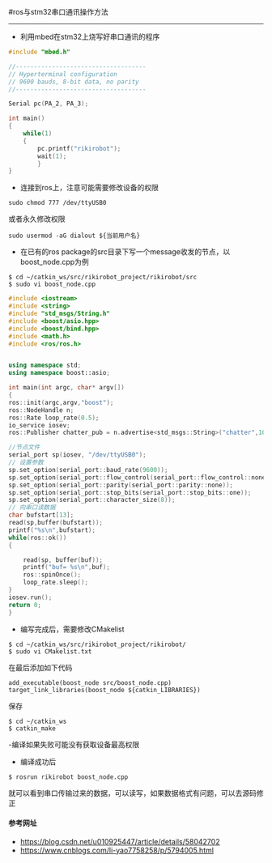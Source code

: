 #ros与stm32串口通讯操作方法

---------------------

- 利用mbed在stm32上烧写好串口通讯的程序

```c++
#include "mbed.h"

//------------------------------------
// Hyperterminal configuration
// 9600 bauds, 8-bit data, no parity
//------------------------------------

Serial pc(PA_2, PA_3);

int main()
{
    while(1)
    {
        pc.printf("rikirobot");
        wait(1);
        }
}


```

- 连接到ros上，注意可能需要修改设备的权限
```
sudo chmod 777 /dev/ttyUSB0
```
或者永久修改权限
```
sudo usermod -aG dialout ${当前用户名}
```
- 在已有的ros package的src目录下写一个message收发的节点，以boost_node.cpp为例

```
$ cd ~/catkin_ws/src/rikirobot_project/rikirobot/src
$ sudo vi boost_node.cpp
```
    
```c++
#include <iostream>
#include <string>
#include "std_msgs/String.h"
#include <boost/asio.hpp>
#include <boost/bind.hpp>
#include <math.h>
#include <ros/ros.h>


using namespace std;
using namespace boost::asio;

int main(int argc, char* argv[])
{
ros::init(argc,argv,"boost");
ros::NodeHandle n;
ros::Rate loop_rate(0.5);
io_service iosev;
ros::Publisher chatter_pub = n.advertise<std_msgs::String>("chatter",1000);

//节点文件
serial_port sp(iosev, "/dev/ttyUSB0");
// 设置参数
sp.set_option(serial_port::baud_rate(9600));
sp.set_option(serial_port::flow_control(serial_port::flow_control::none));
sp.set_option(serial_port::parity(serial_port::parity::none));
sp.set_option(serial_port::stop_bits(serial_port::stop_bits::one));
sp.set_option(serial_port::character_size(8));
// 向串口读数据
char bufstart[13];
read(sp,buffer(bufstart));
printf("%s\n",bufstart);
while(ros::ok())
{

  	read(sp, buffer(buf));
    printf("buf= %s\n",buf);
    ros::spinOnce();
    loop_rate.sleep();
}
iosev.run();
return 0;
}

```



- 编写完成后，需要修改CMakelist

```
$ cd ~/catkin_ws/src/rikirobot_project/rikirobot/
$ sudo vi CMakelist.txt
```

在最后添加如下代码

```
add_executable(boost_node src/boost_node.cpp)
target_link_libraries(boost_node ${catkin_LIBRARIES})
```

保存

```
$ cd ~/catkin_ws
$ catkin_make
```

-编译如果失败可能没有获取设备最高权限
- 编译成功后

```
$ rosrun rikirobot boost_node.cpp
```


就可以看到串口传输过来的数据，可以读写，如果数据格式有问题，可以去源码修正
#### 参考网址

- https://blog.csdn.net/u010925447/article/details/58042702
- https://www.cnblogs.com/li-yao7758258/p/5794005.html
